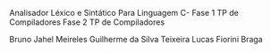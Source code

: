Analisador Léxico e Sintático Para Linguagem C- 
Fase 1 TP de Compiladores
Fase 2 TP de Compiladores

Bruno Jahel Meireles
Guilherme da Silva Teixeira
Lucas Fiorini Braga
